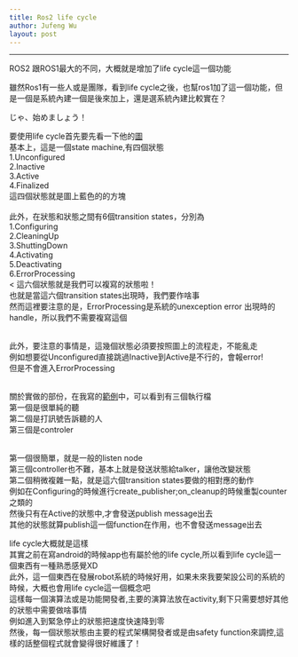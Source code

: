 ```yaml
---
title: Ros2 life cycle
author: Jufeng Wu
layout: post
---
```


----------------------
ROS2 跟ROS1最大的不同，大概就是增加了life cycle這一個功能<br/>

雖然Ros1有一些人或是團隊，看到life cycle之後，也幫ros1加了這一個功能，但是一個是系統內建一個是後來加上，還是選系統內建比較實在？<br/>

じゃ、始めましょう！<br/>

要使用life cycle首先要先看一下他的[圖](http://design.ros2.org/img/node_lifecycle/life_cycle_sm.png)<br/>
基本上，這是一個state machine,有四個狀態<br/>
1.Unconfigured<br/>
2.Inactive<br/>
3.Active<br/>
4.Finalized<br/>
這四個狀態就是圖上藍色的的方塊<br/><br/>
此外，在狀態和狀態之間有6個transition states，分別為<br/>
1.Configuring<br/>
2.CleaningUp<br/>
3.ShuttingDown<br/>
4.Activating<br/>
5.Deactivating<br/>
6.ErrorProcessing<br/><
這六個狀態就是我們可以複寫的狀態啦！<br/>
也就是當這六個transition states出現時，我們要作啥事<br/>
然而這裡要注意的是，ErrorProcessing是系統的unexception error 出現時的handle，所以我們不需要複寫這個<br/><br/>

此外，要注意的事情是，這幾個狀態必須要按照圖上的流程走，不能亂走<br/>
例如想要從Unconfigured直接跳過Inactive到Active是不行的，會報error!<br/>
但是不會進入ErrorProcessing<br/><br/>

關於實做的部份，在我寫的[範例](https://github.com/JuFengWu/ros2_basic_test_and_example/tree/master/life_cycle)中，可以看到有三個執行檔<br/>
第一個是很單純的聽<br/>
第二個是打訊號告訴聽的人<br/>
第三個是controler<br/><br/>

第一個很簡單，就是一般的listen node<br/>
第三個controller也不難，基本上就是發送狀態給talker，讓他改變狀態<br/>
第二個稍微複雜一點，就是這六個transition states要做的相對應的動作<br/>
例如在Configuring的時候進行create_publisher;on_cleanup的時候重製counter之類的<br/>
然後只有在Active的狀態中,才會發送publish message出去<br/>
其他的狀態就算publish這一個function在作用，也不會發送message出去<br/>

life cycle大概就是這樣<br/>
其實之前在寫android的時候app也有屬於他的life cycle,所以看到life cycle這一個東西有一種熟悉感覺XD<br/>
此外，這一個東西在發展robot系統的時候好用，如果未來我要架設公司的系統的時候，大概也會用life cycle這一個概念吧<br/>
這樣每一個演算法或是功能開發者,主要的演算法放在activity,剩下只需要想好其他的狀態中需要做啥事情<br/>
例如進入到緊急停止的狀態把速度快速降到零<br/>
然後，每一個狀態狀態由主要的程式架構開發者或是由safety function來調控,這樣的話整個程式就會變得很好維護了！